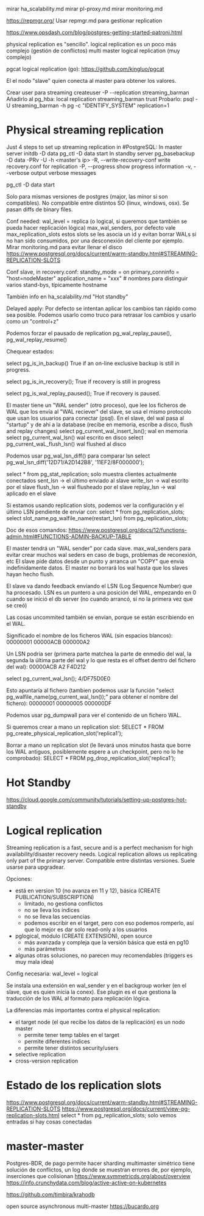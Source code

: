 mirar ha_scalability.md
mirar pl-proxy.md
mirar monitoring.md

https://repmgr.org/
Usar repmgr.md para gestionar replication

https://www.opsdash.com/blog/postgres-getting-started-patroni.html

physical replication es "sencillo".
logical replication es un poco más complejo (gestión de conflictos)
multi master logical replication (muy complejo)

pgcat logical replication (go): https://github.com/kingluo/pgcat


El el nodo "slave" quien conecta al master para obtener los valores.


Crear user para streaming
createuser -P --replication streaming_barman
Añadirlo al pg_hba:
local   replication  streaming_barman  trust
Probarlo:
psql -U streaming_barman -h pg -c "IDENTIFY_SYSTEM" replication=1




# Physical streaming replication
Just 4 steps to set up streaming replication in #PostgreSQL:
In master server
 initdb -D data
 pg_ctl -D data start
In standby server
 pg_basebackup -D data -PRv -U <user> -h <master's ip>
    -R, --write-recovery-conf
                           write recovery.conf for replication
    -P, --progress         show progress information
    -v, --verbose          output verbose messages

 pg_ctl -D data start


Solo para mismas versiones de postgres (major, las minor si son compatibles). No compatible entre distintos SO (linux, windows, osx).
Se pasan diffs de binary files.

Conf needed:
wal_level = replica (o logical, si queremos que también se pueda hacer replicación lógica)
max_wal_senders, por defecto vale
max_replication_slots
  estos slots se les asocia un id y evitan borrar WALs si no han sido consumidos, por una desconexión del cliente por ejemplo.
  Mirar monitoring.md para evitar llenar el disco
  https://www.postgresql.org/docs/current/warm-standby.html#STREAMING-REPLICATION-SLOTS

Conf slave, in recovery.conf:
standby_mode = on
primary_conninfo = "host=nodeMaster"
application_name = "xxx"  # nombres para distinguir varios stand-bys, típicamente hostname

También info en ha_scalability.md "Hot standby"


Delayed apply:
Por defecto se intentan aplicar los cambios tan rápido como sea posible.
Podemos usarlo como truco para retrasar los cambios y usarlo como un "control+z"

Podemos forzar el pausado de replication pg_wal_replay_pause(), pg_wal_replay_resume()


Chequear estados:

select pg_is_in_backup()
  True if an on-line exclusive backup is still in progress.

select pg_is_in_recovery();
  True if recovery is still in progress

select pg_is_wal_replay_paused();
  True if recovery is paused.



El master tiene un "WAL sender" (otro proceso), que lee los ficheros de WAL que los envía al "WAL reciever" del slave, se usa el mismo protocolo que usan los usuarios para conectar (psql).
En el slave, del wal pasa al "startup" y de ahí a la database (recibe en memoria, escribe a disco, flush and replay changes)
select pg_current_wal_insert_lsn();
  wal en memoria
select pg_current_wal_lsn()
  wal escrito en disco
select pg_current_waL_flush_lsn()
  wal flushed al disco

Podemos usar pg_wal_lsn_diff() para comparar lsn
select pg_wal_lsn_diff('12D71/A2D142B8', '11EF2/8F000000');

select * from pg_stat_replication;
    solo muestra clientes actualmente conectados
    sent_lsn -> el último enviado al slave
    write_lsn -> wal escrito por el slave
    flush_lsn -> wal flusheado por el slave
    replay_lsn -> wal aplicado en el slave

Si estamos usando replication slots, podemos ver la configuración y el último LSN pendiente de enviar con:
select * from  pg_replication_slots;
select slot_name,pg_walfile_name(restart_lsn) from pg_replication_slots;


Doc de esos comandos: https://www.postgresql.org/docs/12/functions-admin.html#FUNCTIONS-ADMIN-BACKUP-TABLE


El master tendrá un "WAL sender" por cada slave. max_wal_senders para evitar crear muchos wal seders en caso de bugs, problemas de reconexión, etc
El slave pide datos desde un punto y arranca un "COPY" que envia indefinidamente datos.
El master no borrará los wal hasta que los slaves hayan hecho flush.

El slave va dando feedback enviando el LSN (Log Sequence Number) que ha procesado.
LSN es un puntero a una posición del WAL, empezando en 0 cuando se inició el db server (no cuando arrancó, si no la primera vez que se creó)

Las cosas uncommited también se envían, porque se están escribiendo en el WAL.



Significado el nombre de los ficheros WAL (sin espacios blancos):
00000001 00000ACB 000000A2

Un LSN podría ser (primera parte matchea la parte de enmedio del wal, la segunda la última parte del wal y lo que resta es el offset dentro del fichero del wal):
00000ACB A2 F4D212

select pg_current_wal_lsn();
4/DF75D0E0

Esto apuntaría al fichero (tambien podemos usar la función "select pg_walfile_name(pg_current_wal_lsn());" para obtener el nombre del fichero):
00000001 00000005 000000DF


Podemos usar pg_dumpwall para ver el contenido de un fichero WAL.


Si queremos crear a mano un replication slot:
SELECT * FROM pg_create_physical_replication_slot('replica1');

Borrar a mano un replication slot (le llevará unos minutos hasta que borre los WAL antiguos, posiblemente espere a un checkpoint, pero no lo he comprobado):
SELECT * FROM pg_drop_replication_slot('replica1');




# Hot Standby
https://cloud.google.com/community/tutorials/setting-up-postgres-hot-standby



# Logical replication
Streaming replication is a fast, secure and is a perfect mechanism for high availability/disaster recovery needs.
Logical replication allows us replicating only part of the primary server.
Compatible entre distintas versiones.
Suele usarse para upgradear.

Opciones:
  - está en version 10 (no avanza en 11 y 12), básica (CREATE PUBLICATION/SUBSCRIPTION)
    - limitado, no gestiona conflictos
    - no se lleva los índices
    - no se lleva las secuencias
    - podemos escribir en el target, pero con eso podemos romperlo, así que lo mejor es dar solo read-only a los usuarios
  - pglogical, módulo (CREATE EXTENSION), open source
    - más avanzada y compleja que la versión básica que está en pg10
    - más parámetros
  - algunas otras soluciones, no parecen muy recomendables (triggers es muy mala idea)

Config necesaria:
wal_level = logical

Se instala una extensión en wal_sender y en el backgroup worker (en el slave, que es quien inicia la conex).
Ese plugin es el que gestiona la traducción de los WAL al formato para replicación lógica.

La diferencias más importantes contra el physical replication:
  - el target node (el que recibe los datos de la replicación) es un nodo master
    - permite tener temp tables en el target
    - permite diferentes índices
    - permite tener distintos security/users
  - selective replication
  - cross-version replication


# Estado de los replication slots
https://www.postgresql.org/docs/current/warm-standby.html#STREAMING-REPLICATION-SLOTS
https://www.postgresql.org/docs/current/view-pg-replication-slots.html
select * from pg_replication_slots;
  solo vemos entradas si hay cosas conectadas



# master-master
Postgres-BDR, de pago
  permite hacer sharding
  multimaster simétrico
  tiene solución de conflictos, un log donde se muestran errores de, por ejemplo, inserciones que colisionan
https://www.symmetricds.org/about/overview
https://info.crunchydata.com/blog/active-active-on-kubernetes


https://github.com/timbira/krahodb

open source asynchronous multi-master
https://bucardo.org
